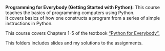 
**Programming for Everybody (Getting Started with Python):** This course teaches the basics of programming computers using Python.    
It covers basics of how one constructs a program from a series of simple instructions in Python. 

This course covers Chapters 1-5 of the textbook [“Python for Everybody”.](https://www.py4e.com/html3/)

This folders includes slides and my solutions to the assignments.

